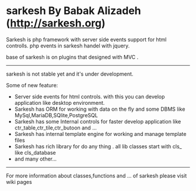 sarkesh
By Babak Alizadeh (http://sarkesh.org)
=======
Sarkesh is php framework with server side events support for html controlls.
php events in sarkesh handel with jquery. 

base of sarkesh is on plugins that designed with MVC .

---------------------------------------
sarkesh is not stable yet and it's under development.

Some of new feature:
- Server side events for html controls. with this you can develop application like desktop environment.
- Sarkesh has ORM for working with data on the fly and some DBMS like MySql,MariaDB,SQlite,PostgreSQL
- Sarkesh has some Internal controls for faster develop application like ctr_table,ctr_tile,ctr_butoon and ...
- Sarkesh has internal template engine for working and manage template files
- Sarkesh has rich library for do any thing . all lib classes start with cls_ like cls_database
- and many other...

----------------------------------------
For more information about classes,functions and ... of sarkesh please visit wiki pages
